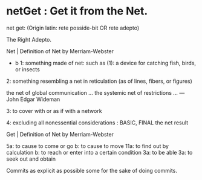 # netGet : Get it from the Net.

net get: (Origin latin: rete posside-bit OR rete adepto)

The Right Adepto.


  Net | Definition of Net by Merriam-Webster
  
- b
 1: something made of net: such as
 (1): a device for catching fish, birds, or insects
 
 2: something resembling a net in reticulation (as of lines, fibers, or figures)
 
 the net of global communication
 … the systemic net of restrictions …
 — John Edgar Wideman
 
 
 3: to cover with or as if with a network
 
 4: excluding all nonessential considerations : BASIC, FINAL
 the net result
 
 Get | Definition of Net by Merriam-Webster
 
 5a: to cause to come or go
 b: to cause to move
 11a: to find out by calculation
 b: to reach or enter into a certain condition
 3a: to be able
 3a: to seek out and obtain


Commits as explicit as possible some for the sake of doing commits.